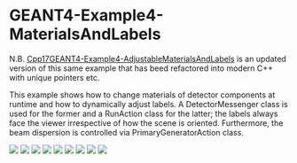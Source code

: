 # GEANT4-Example4-MaterialsAndLabels

N.B. [Cpp17GEANT4-Example4-AdjustableMaterialsAndLabels](https://github.com/MariuszJozef/Cpp17GEANT4-Example4-AdjustableMaterialsAndLabels) is an updated version of this same example that has beed refactored into modern C++ with unique pointers etc. 

This example shows how to change materials of detector components at runtime and how to dynamically adjust labels. A DetectorMessenger class is used for the former and a RunAction class for the latter; the labels always face the viewer irrespective of how the scene is oriented. Furthermore, the beam dispersion is controlled via PrimaryGeneratorAction class.

![](GEANT4-Example4-3.gif)
![](GEANT4-Example4-9.gif)
![](GEANT4-Example4-6.gif)
![](GEANT4-Example4-15.gif)
![](GEANT4-Example4-17.gif)
![](GEANT4-Example4-18.gif)
![](GEANT4-Example4-20.gif)
![](GEANT4-Example4-21.gif)
![](GEANT4-Example4-25.gif)
